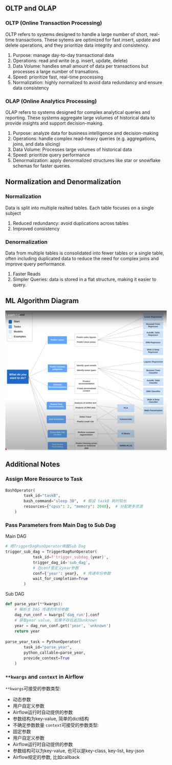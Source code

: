 ## OLTP and OLAP
### OLTP (Online Transaction Processing)
OLTP refers to systems designed to handle a large number of short, real-time transactions. These sytems are optimized for fast insert, update and delete operations, and they prioritize data integrity and consistency.

1. Purpose: manage day-to-day transactional data
1. Operations: read and write (e.g. insert, update, delete)
1. Data Volume: handles small amount of data per transactions but processes a large number of transations. 
1. Speed: prioritize fast, real-time processing
1. Normalization: highly normalized to avoid data redundancy and ensure data consistency

### OLAP (Online Analytics Processing)
OLAP refers to systems designed for complex analytical queries and reporting. These systems aggregate large volumes of historical data to provide insights and support decision-making.

1. Purpose: analyze data for business intelligence and decision-making
2. Operations: handle complex read-heavy queries (e.g. aggregations, joins, and data slicing)
3. Data Volume: Processes large volumes of historical data
4. Speed: prioritize query performance
5. Denormalization: apply denormalized structures like star or snowflake schemas for faster queries.

## Normalization and Denormalization 
### Normalization
Data is split into multiple realted tables. Each table focuses on a single subject
1. Reduced redundancy: avoid duplications across tables
2. Improved consistency

### Denormalization
Data from multiple tables is consolidated into fewer tables or a single table, often including duplicated data to reduce the need for complex joins and improve query performance.
1. Faster Reads
2. Simpler Queries: data is stored in a flat structure, making it easier to query.

## ML Algorithm Diagram
![ML Algorithm Diagram](ml-alg-dgm.png)

## Additional Notes
### Assign More Resource to Task
```python
BashOperator(
        task_id="taskB",
        bash_command="sleep 30",  # 假设 taskB 耗时较长
        resources={"cpus": 2, "memory": 2048},  # 分配更多资源
    )
```
### Pass Parameters from Main Dag to Sub Dag
Main DAG
```python
# 用TriggerDagRunOperator唤醒Sub Dag
trigger_sub_dag = TriggerDagRunOperator(
            task_id=f'trigger_subdag_{year}',
            trigger_dag_id='sub_dag',
            # 在conf里定义year参数
            conf={'year': year},  # 传递年份参数
            wait_for_completion=True
        ) 
```
Sub DAG
```python
def parse_year(**kwargs):
    # 解析主 DAG 传递的年份参数
    dag_run_conf = kwargs['dag_run'].conf
    # 获取year value, 如果不存在返回unknown
    year = dag_run_conf.get('year', 'unknown')
    return year

parse_year_task = PythonOperator(
        task_id="parse_year",
        python_callable=parse_year,
        provide_context=True
    )
```
### `**kwargs` and `context` in Airflow
`**kwargs`可接受的参数类型:
- 动态参数
- 用户自定义参数
- Airflow运行时自动提供的参数
- 参数结构为key-value, 简单的dict结构
- 不确定参数数量
`context`可接受的参数类型:
- 固定参数
- 用户自定义参数
- Airflow运行时自动提供的参数
- 参数结构可以为key-value, 也可以是key-class, key-list, key-json
- Airflow规定的参数, 比如callback